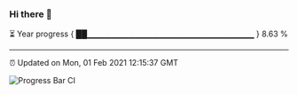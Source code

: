 ### Hi there 👋

⏳ Year progress { ██▁▁▁▁▁▁▁▁▁▁▁▁▁▁▁▁▁▁▁▁▁▁▁▁▁▁▁▁ } 8.63 %

---

⏰ Updated on Mon, 01 Feb 2021 12:15:37 GMT

![Progress Bar CI](https://github.com/liununu/liununu/workflows/Progress%20Bar%20CI/badge.svg)
